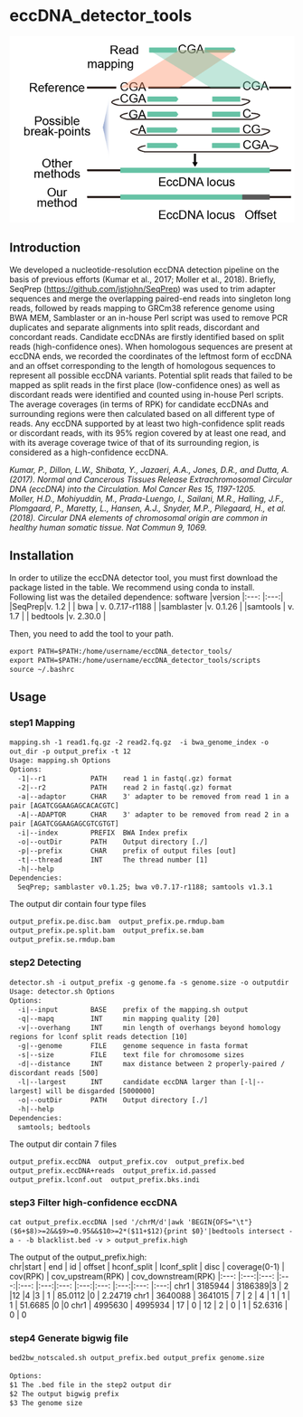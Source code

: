 # eccDNA_detector_tools  
![advantage of this method](image/advantage.png)
## Introduction  
We developed a nucleotide-resolution eccDNA detection pipeline on the basis of previous efforts (Kumar et al., 2017; Moller et al., 2018). Briefly, SeqPrep (https://github.com/jstjohn/SeqPrep) was used to trim adapter sequences and merge the overlapping paired-end reads into singleton long reads, followed by reads mapping to GRCm38 reference genome using BWA MEM, Samblaster or an in-house Perl script was used to remove PCR duplicates and separate alignments into split reads, discordant and concordant reads. Candidate eccDNAs are firstly identified based on split reads (high-confidence ones). When homologous sequences are present at eccDNA ends, we recorded the coordinates of the leftmost form of eccDNA and an offset corresponding to the length of homologous sequences to represent all possible eccDNA variants. Potential split reads that failed to be mapped as split reads in the first place (low-confidence ones) as well as discordant reads were identified and counted using in-house Perl scripts. The average coverages (in terms of RPK) for candidate eccDNAs and surrounding regions were then calculated based on all different type of reads. Any eccDNA supported by at least two high-confidence split reads or discordant reads, with its 95% region covered by at least one read, and with its average coverage twice of that of its surrounding region, is considered as a high-confidence eccDNA. 


*Kumar, P., Dillon, L.W., Shibata, Y., Jazaeri, A.A., Jones, D.R., and Dutta, A. (2017). Normal and Cancerous Tissues Release Extrachromosomal Circular DNA (eccDNA) into the Circulation. Mol Cancer Res 15, 1197-1205.*  
*Moller, H.D., Mohiyuddin, M., Prada-Luengo, I., Sailani, M.R., Halling, J.F., Plomgaard, P., Maretty, L., Hansen, A.J., Snyder, M.P., Pilegaard, H., et al. (2018). Circular DNA elements of chromosomal origin are common in healthy human somatic tissue. Nat Commun 9, 1069.*  

## Installation  
In order to utilize the eccDNA detector tool, you must first download the package listed in the table. We recommend using conda to install.  
Following list was the detailed dependence:
software  |version
|:---:  |:---:|
|SeqPrep|v. 1.2  |
| bwa | v. 0.7.17-r1188 |
|samblaster  |v. 0.1.26  |
|samtools  | v. 1.7 |
| bedtools |v. 2.30.0  |  

Then, you need to add the tool to your path.  
```
export PATH=$PATH:/home/username/eccDNA_detector_tools/  
export PATH=$PATH:/home/username/eccDNA_detector_tools/scripts  
source ~/.bashrc  
```
## Usage  
### step1 Mapping  
```
mapping.sh -1 read1.fq.gz -2 read2.fq.gz  -i bwa_genome_index -o out_dir -p output_prefix -t 12  
Usage: mapping.sh Options
Options:
  -1|--r1           PATH    read 1 in fastq(.gz) format
  -2|--r2           PATH    read 2 in fastq(.gz) format
  -a|--adaptor      CHAR    3' adapter to be removed from read 1 in a pair [AGATCGGAAGAGCACACGTC]
  -A|--ADAPTOR      CHAR    3' adapter to be removed from read 2 in a pair [AGATCGGAAGAGCGTCGTGT]
  -i|--index        PREFIX  BWA Index prefix
  -o|--outDir       PATH    Output directory [./]
  -p|--prefix       CHAR    prefix of output files [out]
  -t|--thread       INT     The thread number [1]
  -h|--help
Dependencies:
  SeqPrep; samblaster v0.1.25; bwa v0.7.17-r1188; samtools v1.3.1

```
The output dir contain four type files
```
output_prefix.pe.disc.bam  output_prefix.pe.rmdup.bam  output_prefix.pe.split.bam  output_prefix.se.bam  output_prefix.se.rmdup.bam
```

### step2  Detecting  
```
detector.sh -i output_prefix -g genome.fa -s genome.size -o outputdir  
Usage: detector.sh Options
Options:
  -i|--input        BASE    prefix of the mapping.sh output
  -q|--mapq         INT     min mapping quality [20]
  -v|--overhang     INT     min length of overhangs beyond homology regions for lconf split reads detection [10]
  -g|--genome       FILE    genome sequence in fasta format
  -s|--size         FILE    text file for chromosome sizes
  -d|--distance     INT     max distance between 2 properly-paired / discordant reads [500]
  -l|--largest      INT     candidate eccDNA larger than [-l|--largest] will be disgarded [5000000]
  -o|--outDir       PATH    Output directory [./]
  -h|--help
Dependencies:
  samtools; bedtools
```  
The output dir contain 7 files  
```
output_prefix.eccDNA  output_prefix.cov  output_prefix.bed  output_prefix.eccDNA+reads  output_prefix.id.passed  output_prefix.lconf.out  output_prefix.bks.indi
```
### step3 Filter high-confidence eccDNA
```
cat output_prefix.eccDNA |sed '/chrM/d'|awk 'BEGIN{OFS="\t"}($6+$8)>=2&&$9>=0.95&&$10>=2*($11+$12){print $0}'|bedtools intersect -a - -b blacklist.bed -v > output_prefix.high
```
The output of the output_prefix.high:  
chr|start | end | id  | offset | hconf_split | lconf_split | disc | coverage(0-1) | cov(RPK) | cov_upstream(RPK) | cov_downstream(RPK)
|:---:  |:---:|:---:  |:---:|:---:  |:---:|:---:  |:---:|:---:  |:---:|:---:  |:---:|
chr1 | 3185944 | 3186389|3 | 2  |12  |4  |3   | 1  | 85.0112 |0     | 2.24719
chr1  | 3640088 | 3641015 | 7 | 2 | 4  | 1 | 1 | 1 | 51.6685 |0 |0
chr1 | 4995630 | 4995934 | 17 |  0  | 12   | 2  | 0  | 1  |  52.6316 | 0  |  0
### step4 Generate bigwig file  
```
bed2bw_notscaled.sh output_prefix.bed output_prefix genome.size

Options:  
$1 The .bed file in the step2 output dir
$2 The output bigwig prefix
$3 The genome size

```

